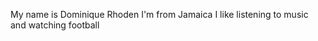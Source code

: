 My name is Dominique Rhoden
I'm from Jamaica
I like listening to music and watching football

<!---
DominiqueRhoden/DominiqueRhoden is a ✨ special ✨ repository because its `README.md` (this file) appears on your GitHub profile.
You can click the Preview link to take a look at your changes.
--->
